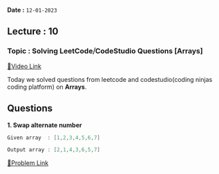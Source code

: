 **Date :** `12-01-2023`

## Lecture : 10
### Topic : Solving LeetCode⧸CodeStudio Questions [Arrays]

[📍Video Link](https://www.youtube.com/watch?v=oVa8DfUDKTw&list=PLDzeHZWIZsTryvtXdMr6rPh4IDexB5NIA&index=10)

Today we solved questions from leetcode and codestudio(coding ninjas coding platform) on **Arrays**.

## Questions
**1.  Swap alternate number**
```c++
Given array  : [1,2,3,4,5,6,7]

Output array : [2,1,4,3,6,5,7]
```
[📍Problem Link](https://www.codingninjas.com/codestudio/problem-details/swap-alternate_624941)

